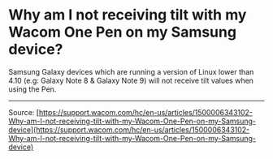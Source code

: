 # Why am I not receiving tilt with my Wacom One Pen on my Samsung device?

Samsung Galaxy devices which are running a version of Linux lower than 4.10 (e.g: Galaxy Note 8 & Galaxy Note 9) will not receive tilt values when using the Pen.

---
Source: [https://support.wacom.com/hc/en-us/articles/1500006343102-Why-am-I-not-receiving-tilt-with-my-Wacom-One-Pen-on-my-Samsung-device](https://support.wacom.com/hc/en-us/articles/1500006343102-Why-am-I-not-receiving-tilt-with-my-Wacom-One-Pen-on-my-Samsung-device)
